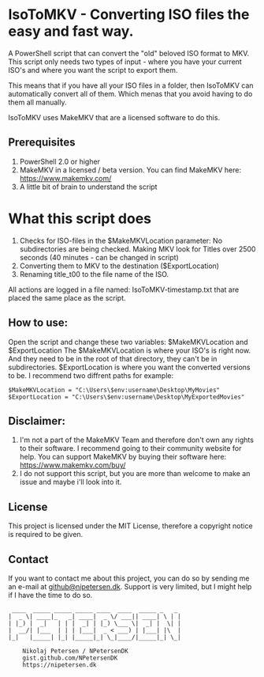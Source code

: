 # IsoToMKV - Converting ISO files the easy and fast way.

A PowerShell script that can convert the "old" beloved ISO format to MKV. This script only needs two types of input - where you have your current ISO's and where you want the script to export them.

This means that if you have all your ISO files in a folder, then IsoToMKV can automatically convert all of them. Which menas that you avoid having to do them all manually.

IsoToMKV uses MakeMKV that are a licensed software to do this.

## Prerequisites
1) PowerShell 2.0 or higher
2) MakeMKV in a licensed / beta version. You can find MakeMKV here: https://www.makemkv.com/
3) A little bit of brain to understand the script

# What this script does
1) Checks for ISO-files in the $MakeMKVLocation parameter: No subdirectories are being checked. Making MKV look for Titles over 2500 seconds (40 minutes - can be changed in script)
2) Converting them to MKV to the destination ($ExportLocation)
3) Renaming title_t00 to the file name of the ISO.

All actions are logged in a file named: IsoToMKV-timestamp.txt that are placed the same place as the script.

## How to use:
Open the script and change these two variables: $MakeMKVLocation and $ExportLocation
The $MakeMKVLocation is where your ISO's is right now. And they need to be in the root of that directory, they can't be in subdirectories.
$ExportLocation is where you want the converted versions to be. I recommend two diffrent paths for example:

```
$MakeMKVLocation = "C:\Users\$env:username\Desktop\MyMovies"
$ExportLocation = "C:\Users\$env:username\Desktop\MyExportedMovies"
```

## Disclaimer:
1) I'm not a part of the MakeMKV Team and therefore don't own any rights to their software. I recommend going to their community website for help. You can support MakeMKV by buying their software here: https://www.makemkv.com/buy/
2) I do not support this script, but you are more than welcome to make an issue and maybe i'll look into it.

## License
This project is licensed under the MIT License, therefore a copyright notice is required to be given.

## Contact
If you want to contact me about this project, you can do so by sending me an e-mail at github@nipetersen.dk. Support is very limited, but I might help if I have the time to do so.

```
 ____  _____ _____ _____ ____  ____  _____ _   _
|  _ \| ____|_   _| ____|  _ \/ ___|| ____| \ | |
| |_) |  _|   | | |  _| | |_) \___ \|  _| |  \| |
|  __/| |___  | | | |___|  _ < ___) | |___| |\  |
|_|   |_____| |_| |_____|_| \_|____/|_____|_| \_|

    Nikolaj Petersen / NPetersenDK
    gist.github.com/NPetersenDK
    https://nipetersen.dk
```
